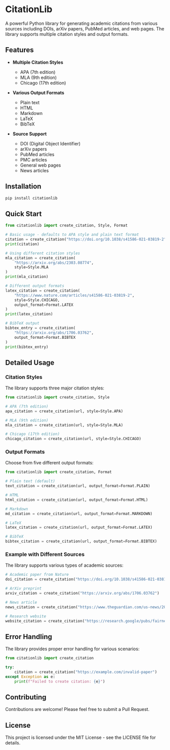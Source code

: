 # CitationLib

A powerful Python library for generating academic citations from various sources including DOIs, arXiv papers, PubMed articles, and web pages. The library supports multiple citation styles and output formats.

## Features

- **Multiple Citation Styles**
  - APA (7th edition)
  - MLA (9th edition)
  - Chicago (17th edition)

- **Various Output Formats**
  - Plain text
  - HTML
  - Markdown
  - LaTeX
  - BibTeX

- **Source Support**
  - DOI (Digital Object Identifier)
  - arXiv papers
  - PubMed articles
  - PMC articles
  - General web pages
  - News articles

## Installation

```bash
pip install citationlib
```

## Quick Start

```python
from citationlib import create_citation, Style, Format

# Basic usage - defaults to APA style and plain text format
citation = create_citation("https://doi.org/10.1038/s41586-021-03819-2")
print(citation)

# Using different citation styles
mla_citation = create_citation(
    "https://arxiv.org/abs/2303.08774",
    style=Style.MLA
)
print(mla_citation)

# Different output formats
latex_citation = create_citation(
    "https://www.nature.com/articles/s41586-021-03819-2",
    style=Style.CHICAGO,
    output_format=Format.LATEX
)
print(latex_citation)

# BibTeX output
bibtex_entry = create_citation(
    "https://arxiv.org/abs/1706.03762",
    output_format=Format.BIBTEX
)
print(bibtex_entry)
```

## Detailed Usage

### Citation Styles

The library supports three major citation styles:

```python
from citationlib import create_citation, Style

# APA (7th edition)
apa_citation = create_citation(url, style=Style.APA)

# MLA (9th edition)
mla_citation = create_citation(url, style=Style.MLA)

# Chicago (17th edition)
chicago_citation = create_citation(url, style=Style.CHICAGO)
```

### Output Formats

Choose from five different output formats:

```python
from citationlib import create_citation, Format

# Plain text (default)
text_citation = create_citation(url, output_format=Format.PLAIN)

# HTML
html_citation = create_citation(url, output_format=Format.HTML)

# Markdown
md_citation = create_citation(url, output_format=Format.MARKDOWN)

# LaTeX
latex_citation = create_citation(url, output_format=Format.LATEX)

# BibTeX
bibtex_citation = create_citation(url, output_format=Format.BIBTEX)
```

### Example with Different Sources

The library supports various types of academic sources:

```python
# Academic paper from Nature
doi_citation = create_citation("https://doi.org/10.1038/s41586-021-03819-2")

# ArXiv preprint
arxiv_citation = create_citation("https://arxiv.org/abs/1706.03762")

# News article
news_citation = create_citation("https://www.theguardian.com/us-news/2025/feb/09/democrats-aggressive-stand-against-trump")

# Research website
website_citation = create_citation("https://research.google/pubs/fairness-and-optimality-in-routing/")
```

## Error Handling

The library provides proper error handling for various scenarios:

```python
from citationlib import create_citation

try:
    citation = create_citation("https://example.com/invalid-paper")
except Exception as e:
    print(f"Failed to create citation: {e}")
```

## Contributing

Contributions are welcome! Please feel free to submit a Pull Request.

## License

This project is licensed under the MIT License - see the LICENSE file for details. 